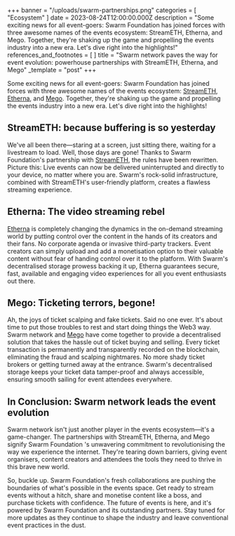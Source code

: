 +++
banner = "/uploads/swarm-partnerships.png"
categories = [ "Ecosystem" ]
date = 2023-08-24T12:00:00.000Z
description = "Some exciting news for all event-goers: Swarm Foundation has joined forces with three awesome names of the events ecosystem: StreamETH, Etherna, and Mego. Together, they're shaking up the game and propelling the events industry into a new era. Let's dive right into the highlights!"
references_and_footnotes = [ ]
title = "Swarm network paves the way for event evolution: powerhouse partnerships with StreamETH, Etherna, and Mego"
_template = "post"
+++

Some exciting news for all event-goers: Swarm Foundation has joined forces with three awesome names of the events ecosystem: [StreamETH](https://swarm.streameth.org/archive), [Etherna](https://etherna.io/), and [Mego](http://mego.tickets). Together, they're shaking up the game and propelling the events industry into a new era. Let's dive right into the highlights!

## StreamETH: because buffering is so yesterday
We've all been there—staring at a screen, just sitting there, waiting for a livestream to load. Well, those days are gone! Thanks to Swarm Foundation's partnership with [StreamETH](https://swarm.streameth.org/archive), the rules have been rewritten. Picture this: Live events can now be delivered uninterrupted and directly to your device, no matter where you are. Swarm's rock-solid infrastructure, combined with StreamETH's user-friendly platform, creates a flawless streaming experience.

## Etherna: The video streaming rebel
[Etherna](https://etherna.io/) is completely changing the dynamics in the on-demand streaming world by putting control over the content in the hands of its creators and their fans. No corporate agenda or invasive third-party trackers. Event creators can simply upload and add a monetisation option to their valuable content without fear of handing control over it to the platform. With Swarm's decentralised storage prowess backing it up, Etherna guarantees secure, fast, available and engaging video experiences for all you event enthusiasts out there.

## Mego: Ticketing terrors, begone!
Ah, the joys of ticket scalping and fake tickets. Said no one ever. It's about time to put those troubles to rest and start doing things the Web3 way. Swarm network and [Mego](http://mego.tickets) have come together to provide a decentralised solution that takes the hassle out of ticket buying and selling. Every ticket transaction is permanently and transparently recorded on the blockchain, eliminating the fraud and scalping nightmares. No more shady ticket brokers or getting turned away at the entrance. Swarm's decentralised storage keeps your ticket data tamper-proof and always accessible, ensuring smooth sailing for event attendees everywhere.

## In Conclusion: Swarm network leads the event evolution
Swarm network isn't just another player in the events ecosystem—it's a game-changer. The partnerships with StreamETH, Etherna, and Mego signify Swarm Foundation 's unwavering commitment to revolutionising the way we experience the internet. They're tearing down barriers, giving event organisers, content creators and attendees the tools they need to thrive in this brave new world.

So, buckle up. Swarm Foundation's fresh collaborations are pushing the boundaries of what's possible in the events space. Get ready to stream events without a hitch, share and monetise content like a boss, and purchase tickets with confidence. The future of events is here, and it's powered by Swarm Foundation and its outstanding partners. Stay tuned for more updates as they continue to shape the industry and leave conventional event practices in the dust.

